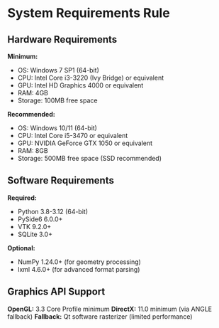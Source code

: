 # System Requirements Rule

## Hardware Requirements

**Minimum:**
- OS: Windows 7 SP1 (64-bit)
- CPU: Intel Core i3-3220 (Ivy Bridge) or equivalent
- GPU: Intel HD Graphics 4000 or equivalent
- RAM: 4GB
- Storage: 100MB free space

**Recommended:**
- OS: Windows 10/11 (64-bit)
- CPU: Intel Core i5-3470 or equivalent
- GPU: NVIDIA GeForce GTX 1050 or equivalent
- RAM: 8GB
- Storage: 500MB free space (SSD recommended)

## Software Requirements

**Required:**
- Python 3.8-3.12 (64-bit)
- PySide6 6.0.0+
- VTK 9.2.0+
- SQLite 3.0+

**Optional:**
- NumPy 1.24.0+ (for geometry processing)
- lxml 4.6.0+ (for advanced format parsing)

## Graphics API Support

**OpenGL:** 3.3 Core Profile minimum
**DirectX:** 11.0 minimum (via ANGLE fallback)
**Fallback:** Qt software rasterizer (limited performance)